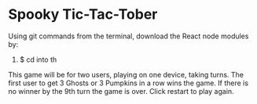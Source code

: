 # Spooky Tic-Tac-Tober

Using git commands from the terminal, download the React node modules by:
1. $ cd into th


This game will be for two users, playing on one device, taking turns. 
The first user to get 3 Ghosts or 3 Pumpkins in a row wins the game.
If there is no winner by the 9th turn the game is over. 
Click restart to play again.
